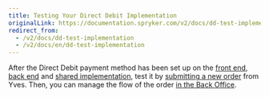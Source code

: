 ```yaml
---
title: Testing Your Direct Debit Implementation
originalLink: https://documentation.spryker.com/v2/docs/dd-test-implementation
redirect_from:
  - /v2/docs/dd-test-implementation
  - /v2/docs/en/dd-test-implementation
---
```


After the Direct Debit payment method has been set up on the [front end](/docs/scos/dev/developer-guides/201903.0/development-guide/back-end/data-manipulation/payment-methods/direct-debit-example-implementation/dd-fe-implement), [back end](/docs/scos/dev/developer-guides/201903.0/development-guide/back-end/data-manipulation/payment-methods/direct-debit-example-implementation/dd-be-implement) and [shared implementation](/docs/scos/dev/developer-guides/201903.0/development-guide/back-end/data-manipulation/payment-methods/direct-debit-example-implementation/dd-shared-imple), test it by [submitting a new order](/docs/scos/dev/user-guides/201903.0/shop-user-guide/checkout/checkout-shop-g) from Yves. Then, you can manage the flow of the order [in the Back Office](/docs/scos/dev/user-guides/201903.0/back-office-user-guide/sales/orders/managing-orders).
